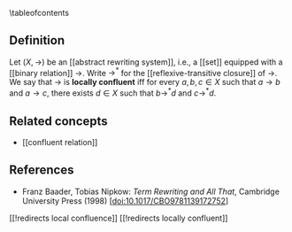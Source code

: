 
\tableofcontents

## Definition

Let $(X,\rightarrow)$ be an [[abstract rewriting system]], i.e., a [[set]] equipped with a [[binary relation]] $\rightarrow$. Write $\rightarrow^{*}$ for the [[reflexive-transitive closure]] of $\rightarrow$. We say that $\rightarrow$ is __locally confluent__ iff for every $a,b,c \in X$ such that $a \rightarrow b$ and $a \rightarrow c$, there exists $d \in X$ such that $b \rightarrow^{*} d$ and $c \rightarrow^{*} d$.

## Related concepts

* [[confluent relation]]

## References

* Franz Baader, Tobias Nipkow: _Term Rewriting and All That_, Cambridge University Press (1998)  &lbrack;[doi:10.1017/CBO9781139172752](https://doi.org/10.1017/CBO9781139172752)&rbrack;

[[!redirects local confluence]]
[[!redirects locally confluent]]
